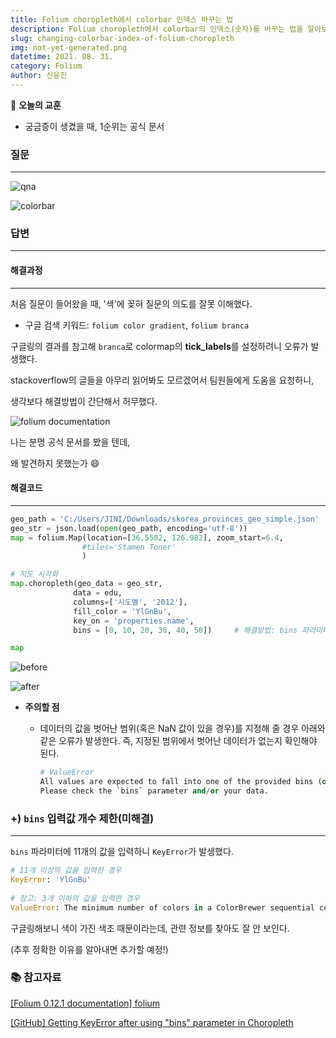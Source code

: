 ```yaml
---
title: Folium choropleth에서 colorbar 인덱스 바꾸는 법
description: Folium choropleth에서 colorbar의 인덱스(숫자)를 바꾸는 법을 알아보자.
slug: changing-colorbar-index-of-folium-choropleth
img: not-yet-generated.png
datetime: 2021. 08. 31.
category: Folium
author: 신윤진
---
```




📌 **오늘의 교훈**

- 궁금증이 생겼을 때, 1순위는 공식 문서





### 질문

---

![qna](/changing-colorbar-index-of-Folium-choropleth/01.png)

![colorbar](/changing-colorbar-index-of-Folium-choropleth/01_bar.png)





### 답변

---

#### 해결과정

---

처음 질문이 들어왔을 때, '색'에 꽂혀 질문의 의도를 잘못 이해했다.

- 구글 검색 키워드: `folium color gradient`, `folium branca`





구글링의 결과를 참고해 `branca`로 colormap의 **tick_labels**를 설정하려니 오류가 발생했다.

stackoverflow의 글들을 아무리 읽어봐도 모르겠어서 팀원들에게 도움을 요청하니,

생각보다 해결방법이 간단해서 허무했다.





![folium documentation](/changing-colorbar-index-of-Folium-choropleth/02.png)

나는 분명 공식 문서를 봤을 텐데,

왜 발견하지 못했는가 😄





#### 해결코드

---

```python
geo_path = 'C:/Users/JINI/Downloads/skorea_provinces_geo_simple.json'
geo_str = json.load(open(geo_path, encoding='utf-8'))
map = folium.Map(location=[36.5502, 126.982], zoom_start=6.4,
                #tiles='Stamen Toner' 
                )

# 지도 시각화
map.choropleth(geo_data = geo_str,
              data = edu,
              columns=['시도별', '2012'],
              fill_color = 'YlGnBu',
              key_on = 'properties.name',
              bins = [0, 10, 20, 30, 40, 50])     # 해결방법: bins 파라미터 설정

map
```





![before](/changing-colorbar-index-of-Folium-choropleth/03_b.png)

![after](/changing-colorbar-index-of-Folium-choropleth/03_a.png)

- **주의할 점**

  - 데이터의 값을 벗어난 범위(혹은 NaN 값이 있을 경우)를 지정해 줄 경우 아래와 같은 오류가 발생한다. 즉, 지정된 범위에서 벗어난 데이터가 없는지 확인해야 된다.

    ```python
    # ValueError
    All values are expected to fall into one of the provided bins (or to be Nan).
    Please check the `bins` parameter and/or your data.
    ```





### +) `bins` 입력값 개수 제한(미해결)

---

`bins` 파라미터에 11개의 값을 입력하니 `KeyError`가 발생했다.

```python
# 11개 이상의 값을 입력한 경우
KeyError: 'YlGnBu'
    
# 참고: 3개 이하의 값을 입력한 경우
ValueError: The minimum number of colors in a ColorBrewer sequential color series is 3
```





구글링해보니 색이 가진 색조 때문이라는데, 관련 정보를 찾아도 잘 안 보인다.

(추후 정확한 이유를 알아내면 추가할 예정!)





### 📚 참고자료

[[Folium 0.12.1 documentation] folium](https://python-visualization.github.io/folium/modules.html)

[[GitHub] Getting KeyError after using "bins" parameter in Choropleth](https://github.com/python-visualization/folium/issues/1254)

